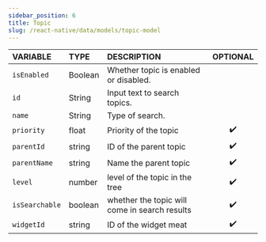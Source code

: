 ```yaml
---
sidebar_position: 6
title: Topic
slug: /react-native/data/models/topic-model
---
```


| **VARIABLE**   | **TYPE** | **DESCRIPTION**                               |    **OPTIONAL**    |
| :------------- | :------- | :-------------------------------------------- | :----------------: |
| `isEnabled`    | Boolean  | Whether topic is enabled or disabled.         |                    |
| `id`           | String   | Input text to search topics.                  |                    |
| `name`         | String   | Type of search.                               |                    |
| `priority`     | float    | Priority of the topic                         | :heavy_check_mark: |
| `parentId`     | string   | ID of the parent topic                        | :heavy_check_mark: |
| `parentName`   | string   | Name the parent topic                         | :heavy_check_mark: |
| `level`        | number   | level of the topic in the tree                | :heavy_check_mark: |
| `isSearchable` | boolean  | whether the topic will come in search results | :heavy_check_mark: |
| `widgetId`     | string   | ID of the widget meat                         | :heavy_check_mark: |

